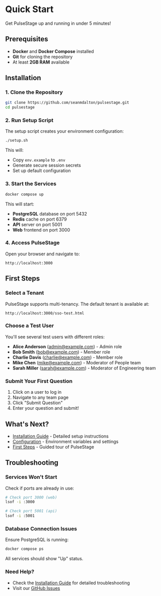 # Quick Start

Get PulseStage up and running in under 5 minutes!

## Prerequisites

- **Docker** and **Docker Compose** installed
- **Git** for cloning the repository
- At least **2GB RAM** available

## Installation

### 1. Clone the Repository

```bash
git clone https://github.com/seanmdalton/pulsestage.git
cd pulsestage
```

### 2. Run Setup Script

The setup script creates your environment configuration:

```bash
./setup.sh
```

This will:
- Copy `env.example` to `.env`
- Generate secure session secrets
- Set up default configuration

### 3. Start the Services

```bash
docker compose up
```

This will start:
- **PostgreSQL** database on port 5432
- **Redis** cache on port 6379
- **API** server on port 5001
- **Web** frontend on port 3000

### 4. Access PulseStage

Open your browser and navigate to:

```
http://localhost:3000
```

## First Steps

### Select a Tenant

PulseStage supports multi-tenancy. The default tenant is available at:

```
http://localhost:3000/sso-test.html
```

### Choose a Test User

You'll see several test users with different roles:

- **Alice Anderson** (admin@example.com) - Admin role
- **Bob Smith** (bob@example.com) - Member role
- **Charlie Davis** (charlie@example.com) - Member role
- **Mike Chen** (mike@example.com) - Moderator of People team
- **Sarah Miller** (sarah@example.com) - Moderator of Engineering team

### Submit Your First Question

1. Click on a user to log in
2. Navigate to any team page
3. Click "Submit Question"
4. Enter your question and submit!

## What's Next?

- [Installation Guide](installation.md) - Detailed setup instructions
- [Configuration](configuration.md) - Environment variables and settings
- [First Steps](first-steps.md) - Guided tour of PulseStage

## Troubleshooting

### Services Won't Start

Check if ports are already in use:

```bash
# Check port 3000 (web)
lsof -i :3000

# Check port 5001 (api)
lsof -i :5001
```

### Database Connection Issues

Ensure PostgreSQL is running:

```bash
docker compose ps
```

All services should show "Up" status.

### Need Help?

- Check the [Installation Guide](installation.md) for detailed troubleshooting
- Visit our [GitHub Issues](https://github.com/seanmdalton/pulsestage/issues)

